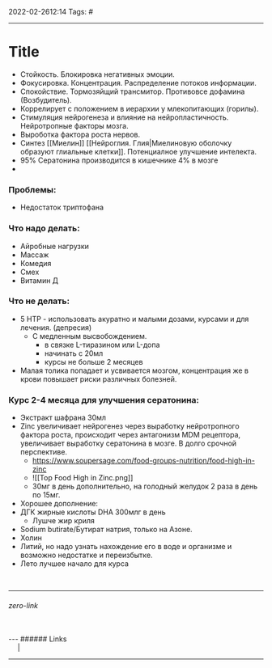 2022-02-2612:14
Tags: #

---
# Title
- Стойкость. Блокировка негативных эмоции.
- Фокусировка. Концентрация. Распределение потоков информации.
- Спокойствие. Тормозяйщий трансмитор. Противовсе дофамина (Возбудитель).
- Коррелирует с положением в иерархии у млекопитающих (горилы).
- Стимуляция нейрогенеза и влияние на нейропластичность. Нейротропные факторы мозга. 
- Выроботка фактора роста нервов.
- Синтез [[Миелин]] [[Нейроглия. Глия|Миелиновую оболочку образуют глиальные клетки]]. Потенциалное улучшение интелекта.  
- 95% Сератонина производится в кишечнике 4% в мозге
- 

### Проблемы: 
- Недостаток триптофана

 ### Что надо делать:
 - Айробные нагрузки
 - Массаж
- Комедия
- Смех
- Витамин Д

### Что не делать:
- 5 HTP - использовать акуратно и малыми дозами, курсами и для лечения. (депресия)
	- С медленным высвобождением.
		- в связке L-тиразином или L-допа
		- начинать с 20мл
		- курсы не больше 2 месяцев
- Малая толика попадает и усвивается мозгом, концентрация же в крови повышает риски различных болезней. 

### Курс 2-4 месяца для улучшения сератонина:
- Экстракт шафрана 30мл
- Zinc увеличивает нейрогенез через выработку нейротропного фактора роста, происходит через антагонизм MDM рецептора, увеличивает выработку сератонина в мозге. В долго срочной перспективе. 
	- https://www.soupersage.com/food-groups-nutrition/food-high-in-zinc
	- ![[Top Food High in Zinc.png]]
	-   30мг в день дополнительно, на голодный желудок 2 раза в день по 15мг.
- Хорошее дополнение:
- ДГК жирные кислоты DHA 300млг в день
	- Лушче жир криля
- Sodium butirate/Бутират натрия, только на Азоне.
- Холин
- Литий, но надо узнать нахождение его в воде и организме и возможно недостатке и переизбытке. 
- Лето лучшее начало для курса  

</br>

---
###### zero-link </br>

</br>
---
###### Links </br>
 &emsp; | &emsp; 


---